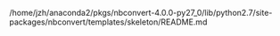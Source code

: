 /home/jzh/anaconda2/pkgs/nbconvert-4.0.0-py27_0/lib/python2.7/site-packages/nbconvert/templates/skeleton/README.md